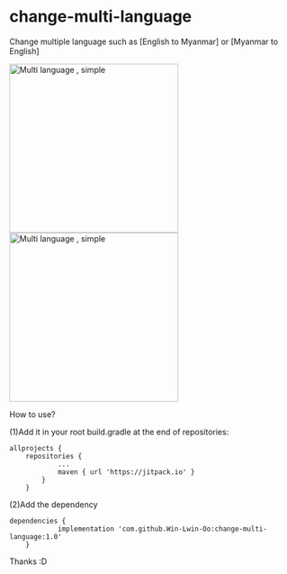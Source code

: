 # change-multi-language
Change multiple language such as [English to Myanmar] or [Myanmar to English]

<img alt="Multi language , simple" src="http://differentpoint.000webhostapp.com/tutorial/Screenshot_2019-11-26-16-24-28-741_com.winlwinoocu.changemultilanguage.png" width="300">

<img alt="Multi language , simple" src="http://differentpoint.000webhostapp.com/tutorial/Screenshot_2019-11-26-16-24-34-919_com.winlwinoocu.changemultilanguage.png" width="300">

How to use?

(1)Add it in your root build.gradle at the end of repositories:

  	allprojects {
		repositories {
				...
				maven { url 'https://jitpack.io' }
			}
		}
  
(2)Add the dependency

  	dependencies {
	        	implementation 'com.github.Win-Lwin-Oo:change-multi-language:1.0'
		}
  
  Thanks :D
